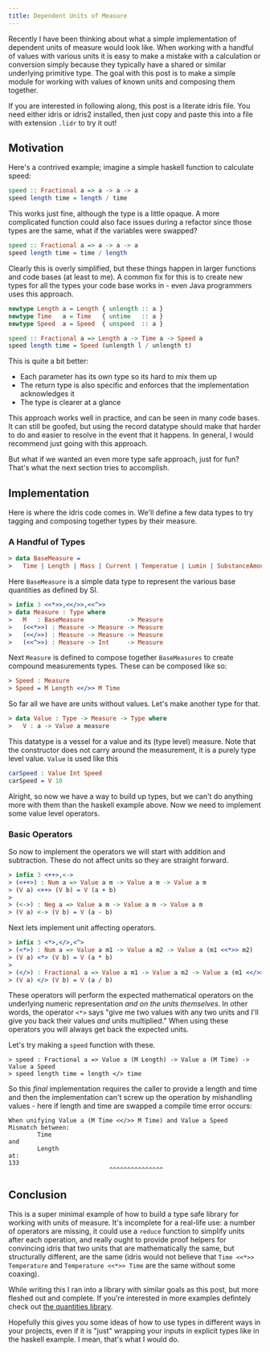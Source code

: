 ```yaml
---
title: Dependent Units of Measure
---
```


Recently I have been thinking about what a simple implementation of dependent
units of measure would look like. When working with a handful of values with various
units it is easy to make a mistake with a calculation or conversion simply
because they typically have a shared or similar underlying primitive type.
The goal with this post is to make a simple module for working with values
of known units and composing them together.

If you are interested in following along, this post is a literate idris file.
You need either idris or idris2 installed, then just copy and paste this into
a file with extension `.lidr` to try it out!

## Motivation

Here's a contrived example; imagine a simple haskell function to calculate speed:

```haskell
speed :: Fractional a => a -> a -> a
speed length time = length / time
```

This works just fine, although the type is a little opaque. A more complicated
function could also face issues during a refactor since those types are the same,
what if the variables were swapped?

```haskell
speed :: Fractional a => a -> a -> a
speed length time = time / length
```

Clearly this is overly simplified, but these things happen in larger functions and
code bases (at least to me). A common fix for this is to create new types for
all the types your code base works in - even Java programmers uses this approach.

```haskell
newtype Length a = Length { unlength :: a }
newtype Time   a = Time   { untime   :: a }
newtype Speed  a = Speed  { unspeed  :: a }

speed :: Fractional a => Length a -> Time a -> Speed a
speed length time = Speed (unlength l / unlength t)
```

This is quite a bit better:

- Each parameter has its own type so its hard to mix them up
- The return type is also specific and enforces that the implementation
  acknowledges it
- The type is clearer at a glance

This approach works well in practice, and can be seen in many code bases. It
can still be goofed, but using the record datatype should make that harder to do
and easier to resolve in the event that it happens. In general, I would
recommend just going with this approach.

But what if we wanted an even more type safe approach, just for fun? That's what
the next section tries to accomplish.

## Implementation

Here is where the idris code comes in. We'll define a few data types to try
tagging and composing together types by their measure.

### A Handful of Types

```idris
> data BaseMeasure =
>   Time | Length | Mass | Current | Temperatue | Lumin | SubstanceAmount
```

Here `BaseMeasure` is a simple data type to represent the various base quantities
as defined by SI.

```idris
> infix 3 <<*>>,<</>>,<<^>>
> data Measure : Type where 
>   M   : BaseMeasure            -> Measure
>   (<<*>>) : Measure -> Measure -> Measure
>   (<</>>) : Measure -> Measure -> Measure
>   (<<^>>) : Measure -> Int     -> Measure
```

Next `Measure` is defined to compose together `BaseMeasures` to create compound
measurements types. These can be composed like so:

```idris
> Speed : Measure
> Speed = M Length <</>> M Time
```

So far all we have are units without values. Let's make another type for that.

```idris
> data Value : Type -> Measure -> Type where
>   V : a -> Value a measure
```

This datatype is a vessel for a value and its (type level) measure. Note that
the constructor does not carry around the measurement, it is a purely type
level value. `Value` is used like this

```idris
carSpeed : Value Int Speed
carSpeed = V 10
```

Alright, so now we have a way to build up types, but we can't do anything more
with them than the haskell example above. Now we need to implement some value
level operators.

### Basic Operators

So now to implement the operators we will start with addition and
subtraction. These do not affect units so they are straight forward.

```idris
> infix 3 <++>,<->
> (<++>) : Num a => Value a m -> Value a m -> Value a m
> (V a) <++> (V b) = V (a + b)
>
> (<->) : Neg a => Value a m -> Value a m -> Value a m
> (V a) <-> (V b) = V (a - b)
```

Next lets implement unit affecting operators.

```idris
> infix 3 <*>,</>,<^>
> (<*>) : Num a => Value a m1 -> Value a m2 -> Value a (m1 <<*>> m2)
> (V a) <*> (V b) = V (a * b)
>
> (</>) : Fractional a => Value a m1 -> Value a m2 -> Value a (m1 <</>> m2)
> (V a) </> (V b) = V (a / b)
```

These operators will perform the expected mathematical operators on the
underlying numeric representation _and on the units themselves_. In other
words, the operator `<*>` says "give me two values with any two units and 
I'll give you back their values _and_ units multiplied." When using these
operators you will always get back the expected units.

Let's try making a `speed` function with these.

```idis
> speed : Fractional a => Value a (M Length) -> Value a (M Time) -> Value a Speed
> speed length time = length </> time
```

So this _final_ implementation requires the caller to provide a length and time
and then the implementation can't screw up the operation by mishandling
values - here if length and time are swapped a compile time error occurs:

```
When unifying Value a (M Time <</>> M Time) and Value a Speed
Mismatch between:
        Time
and
        Length
at:
133
                            ^^^^^^^^^^^^^^^
```

## Conclusion


This is a super minimal example of how to build a type safe library for working
with units of measure. It's incomplete for a real-life use: a number of
operators are missing, it could use a `reduce` function to simplify units
after each operation, and really ought to provide proof helpers for convincing
idris that two units that are mathematically the same, but structurally
different, are the same (idris would not believe that
`Time <<*>> Temperature` and `Temperature <<*>> Time` are the same without some
coaxing).

While writing this I ran into a library with similar goals as this post, but
more fleshed out and complete. If you're interested in more examples defintely
check out [the quantities library](https://github.com/timjb/quantities).

Hopefully this gives you some ideas of how to use types in different ways in
your projects, even if it is "just" wrapping your inputs in explicit types
like in the haskell example. I mean, that's what I would do.
